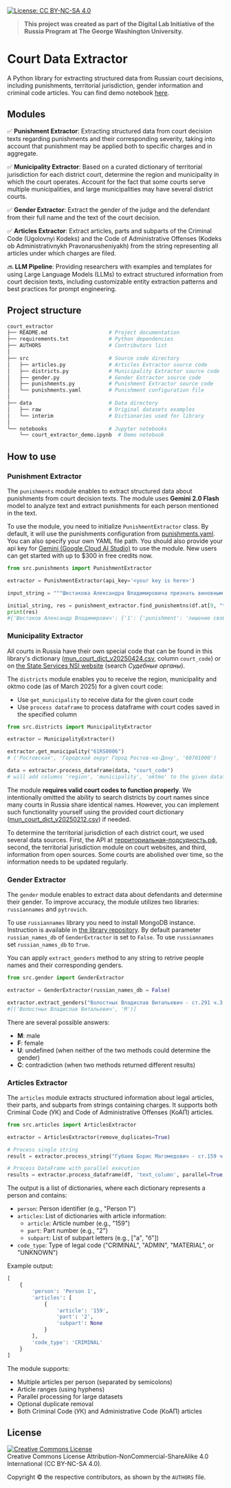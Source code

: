 [![License: CC BY-NC-SA 4.0](https://img.shields.io/badge/License-CC_BY—NC—SA_4.0-lightgrey.svg)](https://creativecommons.org/licenses/by-nc-sa/4.0/)

> **This project was created as part of the Digital Lab Initiative of the Russia Program at The George Washington University.**

# Court Data Extractor

A Python library for extracting structured data from Russian court decisions, including punishments, territorial jurisdiction, gender information and criminal code articles. You can find demo notebook [here](notebooks/court_extractor_demo.ipynb).

## Modules

✅ **Punishment Extractor**: Extracting structured data from court decision texts regarding punishments and their corresponding severity, taking into account that punishment may be applied both to specific charges and in aggregate.

✅ **Municipality Extractor**: Based on a curated dictionary of territorial jurisdiction for each district court, determine the region and municipality in which the court operates. Account for the fact that some courts serve multiple municipalities, and large municipalities may have several district courts.

✅ **Gender Extractor**: Extract the gender of the judge and the defendant from their full name and the text of the court decision.

✅ **Articles Extractor**: Extract articles, parts and subparts of the Criminal Code (Ugolovnyi Kodeks) and the Code of Administrative Offenses (Kodeks ob Administrativnykh Pravonarusheniyakh) from the string representing all articles under which charges are filed.

🔜 **LLM Pipeline**: Providing researchers with examples and templates for using Large Language Models (LLMs) to extract structured information from court decision texts, including customizable entity extraction patterns and best practices for prompt engineering.

## Project structure

``` bash
court_extractor
├── README.md                    # Project documentation
├── requirements.txt             # Python dependencies
├── AUTHORS                      # Contributors list
│
├── src                          # Source code directory
│   ├── articles.py              # Articles Extractor source code
│   ├── districts.py             # Municipality Extractor source code
│   ├── gender.py                # Gender Extractor source code
│   ├── punishments.py           # Punishment Extractor source code
│   └── punishments.yaml         # Punishment configuration file
│
├── data                         # Data directory
│   ├── raw                      # Original datasets examples
│   └── interim                  # Dictionaries used for library
│
└── notebooks                    # Jupyter notebooks
    └── court_extractor_demo.ipynb  # Demo notebook
```

## How to use

### Punishment Extractor

The ```punishments``` module enables to extract structured data about punishments from court decision texts. The module uses **Gemini 2.0 Flash** model to analyze text and extract punishments for each person mentioned in the text.

To use the module, you need to initialize ```PunishmentExtractor``` class. By default, it will use the punishments configuration from [punishments.yaml](src/punishments.yaml). You can also specify your own YAML file path. You should also provide your api key for [Gemini (Google Cloud AI Studio)](https://console.cloud.google.com/apis/) to use the module. New users can get started with up to $300 in free credits now.

``` Python
from src.punishments import PunishmentExtractor

extractor = PunishmentExtractor(api_key='<your key is here>')

input_string = """Шестакова Александра Владимировича признать виновным в совершении преступлений, предусмотренных п. «з» ч.2 ст.111, п. «а» ч.3 ст.158 Уголовного кодекса Российской Федерации и назначить ему наказание: - по п. «з» ч.2 ст.111УК РФ – в виде лишения свободы на срок три года; - по п. «а» ч.3 ст.158 УК РФ – в виде лишения свободы на срок два года. На основании ч.3 ст. 69 Уголовного кодекса Российской Федерации по совокупности преступлений путем частичного сложения наказаний окончательно назначить Шестакову Александру Владимировичу наказание в виде лишения свободы на срок четыре года. В соответствии со ст. 70 Уголовного кодекса Российской Федерации, по совокупности приговоров, к наказанию, назначенному по настоящему приговору, частично присоединить неотбытую часть наказания по приговору от 18.05.2021 Уватского районного суда Тюменской области и окончательно назначить Шестакову Александру Владимировичу наказание в виде лишения свободы на срок 4 (четыре) года 6 (шесть) месяцев, с отбыванием в исправительной колонии общего режима. Меру пресечения в виде подписки о невыезде и надлежащем поведении Шестакову Александру Владимировичу изменить на меру пресечения в виде заключения под стражу, взять его под стражу немедленно в зале суда. Срок наказания Шестакову Александру Владимировичу исчислять со дня вступления настоящего приговора в законную силу. В соответствии с п. "б" ч. 3.1 ст. 72 Уголовного кодекса Российской Федерации время содержания под стражей Шестакову Александру Владимировичу с 18 мая 2023 года до дня вступления настоящего приговора в законную силу зачесть в срок лишения свободы из расчета один день содержания под стражей за полтора дня отбывания наказания в исправительной колонии общего режима."""

initial_string, res = punishment_extractor.find_punishemtns(df.at[9, "text_decision"])
print(res)
#{'Шестаков Александр Владимирович': {'1': {'punishment': 'лишение свободы на определенный срок', 'type': 'колония общего режима', 'severity': {'years': # 4, 'months': 6, 'rubles': 0, 'days': 0, 'hours': 0}}}}
```

### Municipality Extractor

All courts in Russia have their own special code that can be found in this library's dictionary ([mun_court_dict_v20250424.csv](data/interim/mun_court_dict_v20250424.csv), column ```court_code```) or on [the State Services NSI website](https://esnsi.gosuslugi.ru/classifiers?p=1) (search *Судебные органы*). 

The ```districts``` module enables you to receive the region, municipality and oktmo code (as of March 2025) for a given court code:

- Use ```get_municipality``` to receive data for the given court code
- Use ```process dataframe``` to process dataframe with court codes saved in the specified column

``` Python
from src.districts import MunicipalityExtractor

extractor = MunicipalityExtractor()

extractor.get_municipality("61RS0006")
# ('Ростовская', 'Городской округ Город Ростов-на-Дону', '60701000')

data = extractor.process_dataframe(data, "court_code")
# will add columns 'region', 'municipality', 'oktmo' to the given dataframe
```

The module **requires valid court codes to function properly**. We intentionally omitted the ability to search districts by court 
names since many courts in Russia share identical names. However, you can implement such functionality yourself using the provided 
court dictionary ([mun_court_dict_v20250212.csv](data/interim/mun_court_dict_v20250424.csv)) if needed.

To determine the territorial jurisdiction of each district court, we used several data sources. First, the API at [территориальная-подсудность.рф](https://xn----7sbarabva2auedgdkhac2adbeqt1tna3e.xn--p1ai/), second, the territorial jurisdiction module on court websites, and third, information from open sources. Some courts are abolished over time, so the information needs to be updated regularly.

### Gender Extractor

The ```gender``` module enables to extract data about defendants and determine their gender. To improve accuracy, the module utilizes two libraries: ```russiannames``` and ```pytrovich```.

To use ```russiannames``` library you need to install MongoDB instance. Instruction is available in [the library repository](https://github.com/datacoon/russiannames). By default parameter ```russian_names_db``` of ```GenderExtractor``` is set to ```False```. To use ```russiannames``` set ```russian_names_db``` to ```True```.

You can apply ```extract_genders``` method to any string to retrive people names and their corresponding genders.

``` Python
from src.gender import GenderExtractor

extractor = GenderExtractor(russian_names_db = False)

extractor.extract_genders("Волостных Владислав Витальевич - ст.291 ч.3; ст.222 ч.1; ст.290 ч.5 п.в; ст.290 ч.5 п.в; ст.290 ч.5 п.в УК РФ")
#[('Волостных Владислав Витальевич', 'M')]
```

There are several possible answers:

- **M**: male
- **F**: female
- **U**: undefined (when neither of the two methods could determine the gender)
- **C**: contradiction (when two methods returned different results)

### Articles Extractor

The ```articles``` module extracts structured information about legal articles, their parts, and subparts from strings containing charges. It supports both Criminal Code (УК) and Code of Administrative Offenses (КоАП) articles.

``` Python
from src.articles import ArticlesExtractor

extractor = ArticlesExtractor(remove_duplicates=True)

# Process single string
result = extractor.process_string("Губаев Борис Магомедович - ст.159 ч.2 УК РФ")

# Process DataFrame with parallel execution
results = extractor.process_dataframe(df, 'text_column', parallel=True, n_workers=4)
```

The output is a list of dictionaries, where each dictionary represents a person and contains:
- ```person```: Person identifier (e.g., "Person 1")
- ```articles```: List of dictionaries with article information:
  - ```article```: Article number (e.g., "159")
  - ```part```: Part number (e.g., "2")
  - ```subpart```: List of subpart letters (e.g., ["а", "б"])
- ```code_type```: Type of legal code ("CRIMINAL", "ADMIN", "MATERIAL", or "UNKNOWN")

Example output:
```python
[
    {
        'person': 'Person 1',
        'articles': [
            {
                'article': '159',
                'part': '2',
                'subpart': None
            }
        ],
        'code_type': 'CRIMINAL'
    }
]
```

The module supports:
- Multiple articles per person (separated by semicolons)
- Article ranges (using hyphens)
- Parallel processing for large datasets
- Optional duplicate removal
- Both Criminal Code (УК) and Administrative Code (КоАП) articles

## License

<a rel="license" href="https://creativecommons.org/licenses/by-nc-sa/4.0/"><img alt="Creative Commons License" style="border-width:0" src="https://i.creativecommons.org/l/by-nc-sa/4.0/88x31.png" /></a><br />
Creative Commons License Attribution-NonCommercial-ShareAlike 4.0 International (CC BY-NC-SA 4.0).

Copyright © the respective contributors, as shown by the `AUTHORS` file.
